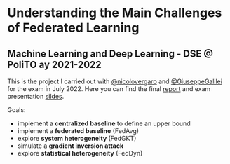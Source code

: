 # Understanding the Main Challenges of Federated Learning
## Machine Learning and Deep Learning - DSE @ PoliTO ay 2021-2022
This is the project I carried out with [@nicolovergaro](https://github.com/nicolovergaro) and [@GiuseppeGalilei](https://github.com/GiuseppeGalilei) for the exam in July 2022. Here you can find the final [report](https://github.com/pietrocagnasso/Polito-MSc/blob/ee2dffdad8b72c962939a72e1ed5175a2839fe4b/Machine%20Learning%20and%20Deep%20Learning/Report.pdf) and exam presentation [sildes](https://github.com/pietrocagnasso/Polito-MSc/blob/ee2dffdad8b72c962939a72e1ed5175a2839fe4b/Machine%20Learning%20and%20Deep%20Learning/Presentation.pdf).

Goals:
* implement a **centralized baseline** to define an upper bound
* implement a **federated baseline** (FedAvg)
* explore **system heterogeneity** (FedGKT)
* simulate a **gradient inversion attack**
* explore **statistical heterogeneity** (FedDyn)
